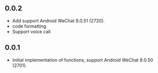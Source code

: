 ## 0.0.2

* Add support Android WeChat 8.0.51 (2720).
* code formatting
* Support voice call

## 0.0.1

* Initial implementation of functions, support Android WeChat 8.0.50 (2701).
